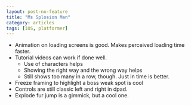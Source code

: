 ```yaml
---
layout: post-no-feature
title: "Ms Splosion Man"
category: articles
tags: [iOS, platformer]
---
```


* Animation on loading screens is good. Makes perceived loading time faster.
* Tutorial videos can work if done well.
  * Use of characters helps
  * Showing the right way and the wrong way helps
  * Still shows too many in a row, though. Just in time is better.
* Freeze framing to highlight a boss weak spot is cool
* Controls are still classic left and right in dpad.
* Explode fur jump is a gimmick, but a cool one.

